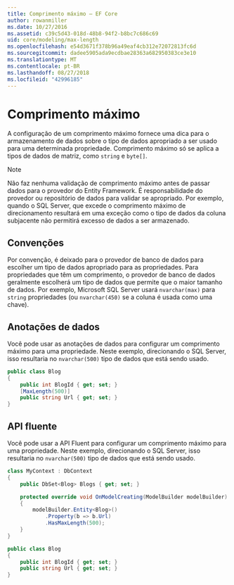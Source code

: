 ```yaml
---
title: Comprimento máximo – EF Core
author: rowanmiller
ms.date: 10/27/2016
ms.assetid: c39c5d43-018d-48b8-94f2-b8bc7c686c69
uid: core/modeling/max-length
ms.openlocfilehash: e54d3671f378b96a49eaf4cb312e72072813fc6d
ms.sourcegitcommit: dadee5905ada9ecdbae28363a682950383ce3e10
ms.translationtype: MT
ms.contentlocale: pt-BR
ms.lasthandoff: 08/27/2018
ms.locfileid: "42996185"
---
```

# <a name="maximum-length"></a>Comprimento máximo

A configuração de um comprimento máximo fornece uma dica para o armazenamento de dados sobre o tipo de dados apropriado a ser usado para uma determinada propriedade. Comprimento máximo só se aplica a tipos de dados de matriz, como `string` e `byte[]`.

> [!NOTE]  
> Não faz nenhuma validação de comprimento máximo antes de passar dados para o provedor do Entity Framework. É responsabilidade do provedor ou repositório de dados para validar se apropriado. Por exemplo, quando o SQL Server, que excede o comprimento máximo de direcionamento resultará em uma exceção como o tipo de dados da coluna subjacente não permitirá excesso de dados a ser armazenado.

## <a name="conventions"></a>Convenções

Por convenção, é deixado para o provedor de banco de dados para escolher um tipo de dados apropriado para as propriedades. Para propriedades que têm um comprimento, o provedor de banco de dados geralmente escolherá um tipo de dados que permite que o maior tamanho de dados. Por exemplo, Microsoft SQL Server usará `nvarchar(max)` para `string` propriedades (ou `nvarchar(450)` se a coluna é usada como uma chave).

## <a name="data-annotations"></a>Anotações de dados

Você pode usar as anotações de dados para configurar um comprimento máximo para uma propriedade. Neste exemplo, direcionando o SQL Server, isso resultaria no `nvarchar(500)` tipo de dados que está sendo usado.

<!-- [!code-csharp[Main](samples/core/Modeling/DataAnnotations/Samples/MaxLength.cs?highlight=4)] -->
``` csharp
public class Blog
{
    public int BlogId { get; set; }
    [MaxLength(500)]
    public string Url { get; set; }
}
```

## <a name="fluent-api"></a>API fluente

Você pode usar a API Fluent para configurar um comprimento máximo para uma propriedade. Neste exemplo, direcionando o SQL Server, isso resultaria no `nvarchar(500)` tipo de dados que está sendo usado.

<!-- [!code-csharp[Main](samples/core/Modeling/FluentAPI/Samples/MaxLength.cs?highlight=7,8,9)] -->
``` csharp
class MyContext : DbContext
{
    public DbSet<Blog> Blogs { get; set; }

    protected override void OnModelCreating(ModelBuilder modelBuilder)
    {
        modelBuilder.Entity<Blog>()
            .Property(b => b.Url)
            .HasMaxLength(500);
    }
}

public class Blog
{
    public int BlogId { get; set; }
    public string Url { get; set; }
}
```
